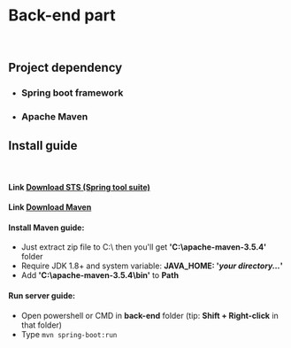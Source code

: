<h1>Back-end part</h1>

<br/>
<h2>Project dependency</h2>
<ul> 
    <li><h3>Spring boot framework</h3></li>
    <li><h3>Apache Maven</h3></li>
</ul>

<h2>Install guide</h2>
<br/>
<h4>Link <a href="https://marketplace.visualstudio.com/items?itemName=Pivotal.vscode-boot-dev-pack" ><span>Download STS (Spring tool suite)</span></a></h4>
<h4>Link <a href="https://maven.apache.org/download.cgi" ><span>Download Maven</span></a></h4>
<h4>Install Maven guide:</h4>
<ul>
    <li>Just extract zip file to C:\ then you'll get <strong>'C:\apache-maven-3.5.4'</strong> folder</li>
    <li>Require JDK 1.8+ and system variable: <strong>JAVA_HOME: '<span style="font-style: italic">your directory...</span>'</strong></li>
    <li>Add <strong>'C:\apache-maven-3.5.4\bin'</strong> to <strong>Path</strong></li>
</ul>
<h4>Run server guide:</h4>
<ul>
    <li>Open powershell or CMD in <strong>back-end</strong> folder (tip: <strong>Shift + Right-click</strong> in that folder)</li>
    <li>Type <code>mvn spring-boot:run</code></li>
</ul>
